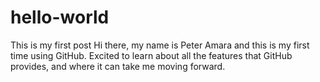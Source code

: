 # hello-world
This is my first post
Hi there, my name is Peter Amara and this is my first time using GitHub. Excited to learn about all the features that GitHub provides, and where it can take me moving forward.
